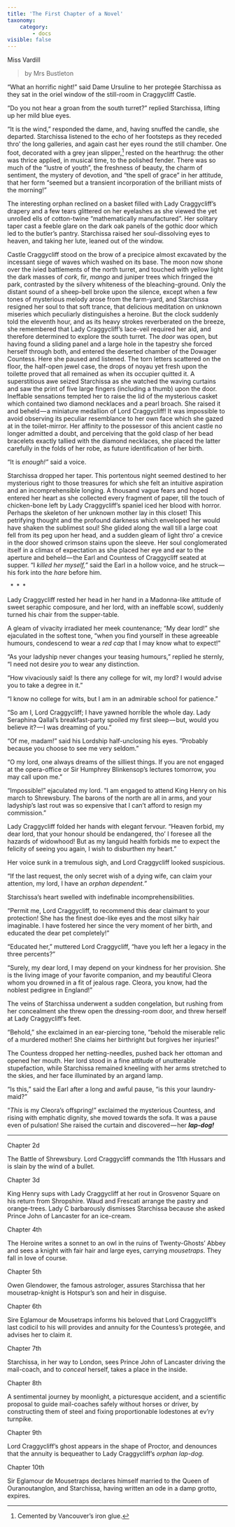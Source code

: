 ```yaml
---
title: 'The First Chapter of a Novel'
taxonomy:
    category:
        - docs
visible: false
---
```

<div class="author">Miss Vardill</div>

> by Mrs Bustleton  

“What an horrific night!” said Dame Ursuline to her protegée Starchissa as they sat in the oriel window of the still-room in Craggycliff Castle.  

“Do you not hear a groan from the south turret?” replied Starchissa, lifting up her mild blue eyes.

“It is the wind,” responded the dame, and, having snuffed the candle, she departed. Starchissa listened to the echo of her footsteps as they receded thro’ the long galleries, and again cast her eyes round the still chamber. One foot, decorated with a grey jean slipper,[^1] rested on the hearthrug: the other was thrice applied, in musical time, to the polished fender. There was so much of the “lustre of youth”, the freshness of beauty, the charm of sentiment, the mystery of devotion, and “the spell of grace” in her attitude, that her form “seemed but a transient incorporation of the brilliant mists of the morning!”

The interesting orphan reclined on a basket filled with Lady Craggycliff’s drapery and a few tears glittered on her eyelashes as she viewed the yet unrolled ells of cotton-twine “mathematically manufactured”. Her solitary taper cast a feeble glare on the dark oak panels of the gothic door which led to the butler’s pantry. Starchissa raised her soul-dissolving eyes to heaven, and taking her lute, leaned out of the window. 

Castle Craggycliff stood on the brow of a precipice almost excavated by the incessant siege of waves which washed on its base. The moon now shone over the ivied battlements of the north turret, and touched with yellow light the dark masses of *cork*, fir, *mango* and juniper trees which fringed the park, contrasted by the silvery whiteness of the bleaching-ground. Only the distant sound of a sheep-bell broke upon the silence, except when a few tones of mysterious melody arose from the farm-yard, and Starchissa resigned her soul to that soft trance, that delicious meditation on unknown miseries which peculiarly distinguishes a heroine. But the clock suddenly told the eleventh hour, and as its heavy strokes reverberated on the breeze, she remembered that Lady Craggycliff’s lace-veil required her aid, and therefore determined to explore the south turret. The *door* was open, but having found a sliding panel and a large hole in the tapestry she forced herself through both, and entered the deserted chamber of the Dowager Countess. Here she paused and listened. The torn letters scattered on the floor, the half-open jewel case, the drops of noyau yet fresh upon the toilette proved that all remained as when its occupier quitted it. A superstitious awe seized Starchissa as she watched the waving curtains and saw the print of five large fingers (including a thumb) upon the door. Ineffable sensations tempted her to raise the lid of the mysterious casket which contained two diamond necklaces and a pearl broach. She raised it and beheld — a miniature medallion of Lord Craggycliff! It was impossible to avoid observing its peculiar resemblance to her own face which she gazed at in the toilet-mirror. Her affinity to the possessor of this ancient castle no longer admitted a doubt, and perceiving that the gold clasp of her bead bracelets exactly tallied with the diamond necklaces, she placed the latter carefully in the folds of her robe, as future identification of her birth.  

“It is *enough!”* said a voice.  

Starchissa dropped her taper. This portentous night seemed destined to her mysterious right to those treasures for which she felt an intuitive aspiration and an incomprehensible longing. A thousand vague fears and hoped entered her heart as she collected every fragment of paper, till the touch of chicken-bone left by Lady Craggycliff’s spaniel iced her blood with horror. Perhaps the skeleton of her unknown mother lay in this closet! This petrifying thought and the profound darkness which enveloped her would have shaken the sublimest soul! She glided along the wall till a large coat fell from its peg upon her head, and a sudden gleam of light thro’ a crevice in the door showed crimson stains upon the sleeve. Her soul conglomerated itself in a climax of expectation as she placed her eye and ear to the aperture and beheld — the Earl and Countess of Craggycliff seated at supper. “I *killed her myself,”* said the Earl in a hollow voice, and he struck — his fork into the *hare* before him.  

&ensp;&#42;&ensp;&#42;&ensp;&#42;  

Lady Craggycliff rested her head in her hand in a Madonna-like attitude of sweet seraphic composure, and her lord, with an ineffable scowl, suddenly turned his chair from the supper-table.  

A gleam of vivacity irradiated her meek countenance; “My dear lord!” she ejaculated in the softest tone, “when you find yourself in these agreeable humours, condescend to wear a *red cap* that I may know what to expect!”  

“As your ladyship never changes your teasing humours,” replied he sternly, “I need not desire *you* to wear any distinction.  

“How vivaciously said! Is there any college for wit, my lord? I would advise you to take a degree in it.”  

“I know no college for wits, but I am in an admirable school for patience.”  

“So am I, Lord Craggycliff; I have yawned horrible the whole day. Lady Seraphina Qallal’s breakfast-party spoiled my first sleep — but, would you believe it? — I was dreaming of you.”

“Of me, madam!” said his Lordship half-unclosing his eyes. “Probably because you choose to see me very seldom.”  

“O my lord, one always dreams of the silliest things. If you are not engaged at the opera-office or Sir Humphrey Blinkensop’s lectures tomorrow, you may call upon me.”  

“Impossible!” ejaculated my lord. “I am engaged to attend King Henry on his march to Shrewsbury. The barons of the north are all in arms, and your ladyship’s last rout was so expensive that I can’t afford to resign my commission.”  

Lady Craggycliff folded her hands with elegant fervour. “Heaven forbid, my dear lord, that your honour should be endangered, tho’ I foresee all the hazards of widowhood! But as my languid health forbids me to expect the felicity of seeing you again, I wish to disburthen my heart.”  

Her voice sunk in a tremulous sigh, and Lord Craggycliff looked suspicious.  

“If the last request, the only secret wish of a dying wife, can claim your attention, my lord, I have an *orphan dependent.”*  

Starchissa’s heart swelled with indefinable incomprehensibilities.  

“Permit me, Lord Craggycliff, to recommend this dear claimant to your protection! She has the finest doe-like eyes and the most silky hair imaginable. I have fostered her since the very moment of her birth, and educated the dear pet completely!”  

“Educated her,” muttered Lord Craggycliff, “have you left her a legacy in the three percents?”  

“Surely, my dear lord, I may depend on your kindness for her provision. She is the living image of your favorite companion, and my beautiful Cleora whom you drowned in a fit of jealous rage. Cleora, you know, had the noblest pedigree in England!”  

The veins of Starchissa underwent a sudden congelation, but rushing from her concealment she threw open the dressing-room door, and threw herself at Lady Craggycliff’s feet.  

“Behold,” she exclaimed in an ear-piercing tone, “behold the miserable relic of a murdered mother! She claims her birthright but forgives her injuries!”  

The Countess dropped her netting-needles, pushed back her ottoman and opened her mouth. Her lord stood in a fine attitude of unutterable stupefaction, while Starchissa remained kneeling with her arms stretched to the skies, and her face illuminated by an argand lamp. 

“Is this,” said the Earl after a long and awful pause, “is this your laundry-maid?”  

“*This* is my Cleora’s offspring!” exclaimed the mysterious Countess, and rising with emphatic dignity, she moved towards the sofa. It was a pause even of pulsation! She raised the curtain and discovered — her ***lap-dog!***

---

Chapter 2d

The Battle of Shrewsbury. Lord Craggycliff commands the 11th Hussars and is slain by the wind of a bullet.  

Chapter 3d  

King Henry sups with Lady Craggycliff at her rout in Grosvenor Square on his return from Shropshire. Waud and Frescati arrange the pastry and orange-trees. Lady C barbarously dismisses Starchissa because she asked Prince John of Lancaster for an ice-cream.

Chapter 4th

The Heroine writes a sonnet to an owl in the ruins of Twenty-Ghosts’ Abbey and sees a knight with fair hair and large eyes, carrying *mousetraps*. They fall in love of course.

Chapter 5th

Owen Glendower, the famous astrologer, assures Starchissa that her mousetrap-knight is Hotspur’s son and heir in disguise.  

Chapter 6th

Sire Eglamour de Mousetraps informs his beloved that Lord Craggycliff’s last codicil to his will provides and annuity for the Countess’s protegée, and advises her to claim it.  

Chapter 7th

Starchissa, in her way to London, sees Prince John of Lancaster driving the mail-coach, and to *conceal* herself, takes a place in the inside.

Chapter 8th

A sentimental journey by moonlight, a picturesque accident, and a scientific proposal to guide mail-coaches safely without horses or driver, by constructing them of steel and fixing proportionable lodestones at ev’ry turnpike.  

Chapter 9th

Lord Craggycliff’s ghost appears in the shape of Proctor, and denounces that the annuity is bequeather to Lady Craggycliff’s *orphan lap-dog.*  

Chapter 10th

Sir Eglamour de Mousetraps declares himself married to the Queen of Ouranoutanglon, and Starchissa, having written an ode in a damp grotto, expires.


[^1]: Cemented by Vancouver’s iron glue.
